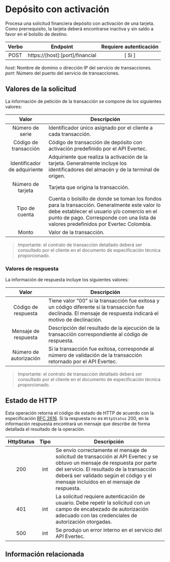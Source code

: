 # Depósito con activación

Procesa una solicitud financiera depósito con activación de una tarjeta. Como prerrequisito, la tarjeta deberá encontrarse inactiva y sin saldo a favor en el bolsillo de destino.

| Verbo | Endpoint                                      | Requiere autenticación |
| :---: | --------------------------------------------- | :--------------------: |
| POST  | https://[host]:[port]/financial |          [ Si ]           |

*host*: Nombre de dominio o dirección IP del servicio de transacciones.  
*port*: Número del puerto del servicio de transacciones.

## Valores de la solicitud

La información de petición de la transacción se compone de los siguientes valores:

| Valor | Descripción                                      |
| :---: | --------------------------------------------- |
Número de serie | Identificador único asignado por el cliente a cada transacción.
Código de transacción | Código de transacción de depósito con activación predefinido por el API Evertec.
Identificador de adquiriente | Adquiriente que realiza la activación de la tarjeta. Generalmente incluye los identificadores del almacén y de la terminal de origen.
Número de tarjeta | Tarjeta que origina la transacción.
Tipo de cuenta | Cuenta o bolsillo de donde se toman los fondos para la transacción. Generalmente este valor lo debe establecer el usuario y/o comercio en el punto de pago. Corresponde con una lista de valores predefinidos por Evertec Colombia.
Monto | Valor de la transacción.

>Importante: el contrato de transacción detallado deberá ser consultado por el cliente en el documento de especificación técnica proporcionado.

### Valores de respuesta

La información de respuesta incluye los siguientes valores:

| Valor | Descripción                                      |
| :---: | --------------------------------------------- |
Código de respuesta | Tiene valor "00" si la transacción fue exitosa y un código diferente si la transacción fue declinada. El mensaje de respuesta indicará el motivo de declinación.
Mensaje de respuesta | Descripción del resultado de la ejecución de la transacción correspondiente al código de respuesta.
Número de autorización | Si la transacción fue exitosa, corresponde al número de validación de la transacción retornado por el API Evertec.

>Importante: el contrato de transacción detallado deberá ser consultado por el cliente en el documento de especificación técnica proporcionado.

## Estado de HTTP

Esta operación retorna el código de estado de HTTP de acuerdo con la especificación [RFC 2616](https://www.w3.org/Protocols/rfc2616/rfc2616-sec10.html). Si la respuesta no es `HttpStatus` 200, en la información respuesta encontrará un mensaje que describe de forma detallada el resultado de la operación.

HttpStatus | Tipo | Descripción
:---: | :--------: | ------------
200 | int | Se envío correctamente el mensaje de solicitud de transacción al API Evertec y se obtuvo un mensaje de respuesta por parte del servicio. El resultado de la transacción deberá ser validado según el código y el mensaje incluidos en el mensaje de respuesta.
401 | int | La solicitud requiere autenticación de usuario. Debe repetir la solicitud con un campo de encabezado de autorización adecuado con las credenciales de autorización otorgadas.
500 | int | Se produjo un error interno en el servicio del API Evertec. 

## Información relacionada
